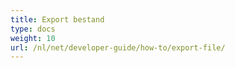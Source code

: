 ```yaml
---
title: Export bestand
type: docs
weight: 10
url: /nl/net/developer-guide/how-to/export-file/
---
```

